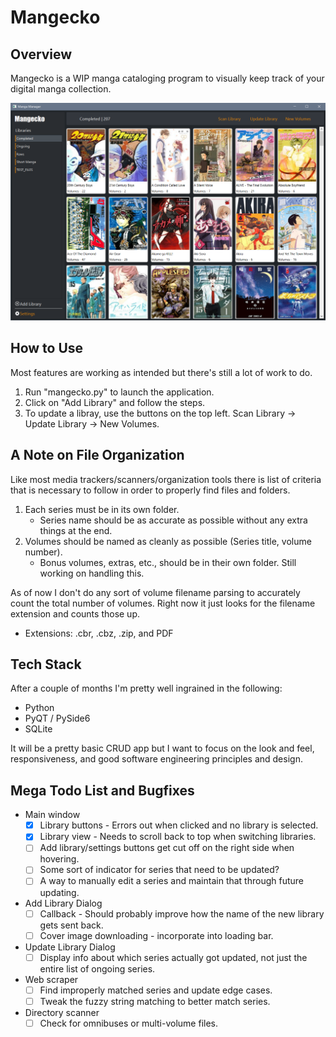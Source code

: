 # Mangecko

## Overview

Mangecko is a WIP manga cataloging program to visually keep track of your digital manga collection.

![Main screen](resources/main_screen.PNG)

## How to Use

Most features are working as intended but there's still a lot of work to do.

1. Run "mangecko.py" to launch the application.
2. Click on "Add Library" and follow the steps.
3. To update a libray, use the buttons on the top left. Scan Library -> Update Library -> New Volumes.

## A Note on File Organization

Like most media trackers/scanners/organization tools there is list of criteria that is necessary to follow in order to properly find files and folders.

1. Each series must be in its own folder.
    * Series name should be as accurate as possible without any extra things at the end.
2. Volumes should be named as cleanly as possible (Series title, volume number).
    * Bonus volumes, extras, etc., should be in their own folder. Still working on handling this.

As of now I don't do any sort of volume filename parsing to accurately count the total number of volumes. Right now it just looks for the filename extension and counts those up.

* Extensions: .cbr, .cbz, .zip, and PDF

## Tech Stack

After a couple of months I'm pretty well ingrained in the following:

* Python
* PyQT / PySide6
* SQLite

It will be a pretty basic CRUD app but I want to focus on the look and feel, responsiveness, and good software engineering principles and design.

## Mega Todo List and Bugfixes

* Main window
  * [x] Library buttons - Errors out when clicked and no library is selected.
  * [x] Library view - Needs to scroll back to top when switching libraries.
  * [ ] Add library/settings buttons get cut off on the right side when hovering.
  * [ ] Some sort of indicator for series that need to be updated?
  * [ ] A way to manually edit a series and maintain that through future updating.

* Add Library Dialog
  * [ ] Callback - Should probably improve how the name of the new library gets sent back.
  * [ ] Cover image downloading - incorporate into loading bar.

* Update Library Dialog
  * [ ] Display info about which series actually got updated, not just the entire list of ongoing series.

* Web scraper
  * [ ] Find improperly matched series and update edge cases.
  * [ ] Tweak the fuzzy string matching to better match series.

* Directory scanner
  * [ ] Check for omnibuses or multi-volume files.
